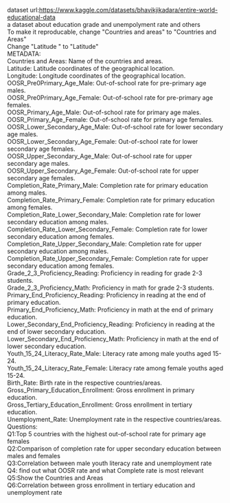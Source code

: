 dataset url:https://www.kaggle.com/datasets/bhavikjikadara/entire-world-educational-data  
a dataset about education grade and unempolyment rate and others  
To make it reproducable, change "Countries and areas" to "Countries and Areas"  
Change "Latitude " to "Latitude"  
METADATA:  
    Countries and Areas: Name of the countries and areas.  
    Latitude: Latitude coordinates of the geographical location.  
    Longitude: Longitude coordinates of the geographical location.  
    OOSR_Pre0Primary_Age_Male: Out-of-school rate for pre-primary age males.  
    OOSR_Pre0Primary_Age_Female: Out-of-school rate for pre-primary age females.  
    OOSR_Primary_Age_Male: Out-of-school rate for primary age males.  
    OOSR_Primary_Age_Female: Out-of-school rate for primary age females.  
    OOSR_Lower_Secondary_Age_Male: Out-of-school rate for lower secondary age males.  
    OOSR_Lower_Secondary_Age_Female: Out-of-school rate for lower secondary age females.  
    OOSR_Upper_Secondary_Age_Male: Out-of-school rate for upper secondary age males.  
    OOSR_Upper_Secondary_Age_Female: Out-of-school rate for upper secondary age females.  
    Completion_Rate_Primary_Male: Completion rate for primary education among males.  
    Completion_Rate_Primary_Female: Completion rate for primary education among females.  
    Completion_Rate_Lower_Secondary_Male: Completion rate for lower secondary education among males.  
    Completion_Rate_Lower_Secondary_Female: Completion rate for lower secondary education among females.  
    Completion_Rate_Upper_Secondary_Male: Completion rate for upper secondary education among males.  
    Completion_Rate_Upper_Secondary_Female: Completion rate for upper secondary education among females.  
    Grade_2_3_Proficiency_Reading: Proficiency in reading for grade 2-3 students.  
    Grade_2_3_Proficiency_Math: Proficiency in math for grade 2-3 students.  
    Primary_End_Proficiency_Reading: Proficiency in reading at the end of primary education.  
    Primary_End_Proficiency_Math: Proficiency in math at the end of primary education.  
    Lower_Secondary_End_Proficiency_Reading: Proficiency in reading at the end of lower secondary education.  
    Lower_Secondary_End_Proficiency_Math: Proficiency in math at the end of lower secondary education.  
    Youth_15_24_Literacy_Rate_Male: Literacy rate among male youths aged 15-24.  
    Youth_15_24_Literacy_Rate_Female: Literacy rate among female youths aged 15-24.  
    Birth_Rate: Birth rate in the respective countries/areas.  
    Gross_Primary_Education_Enrollment: Gross enrollment in primary education.  
    Gross_Tertiary_Education_Enrollment: Gross enrollment in tertiary education.  
    Unemployment_Rate: Unemployment rate in the respective countries/areas.  
Questions:  
Q1:Top 5 countries with the highest out-of-school rate for primary age females  
Q2:Comparison of completion rate for upper secondary education between males and females  
Q3:Correlation between male youth literacy rate and unemployment rate  
Q4: find out what OOSR rate and what Complete rate is most relevant  
Q5:Show the Countries and Areas  
Q6:Correlation between gross enrollment in tertiary education and unemployment rate  

